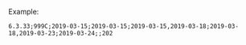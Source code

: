 Example:
```
6.3.33;999C;2019-03-15;2019-03-15;2019-03-15,2019-03-18;2019-03-18,2019-03-23;2019-03-24;;202
```

